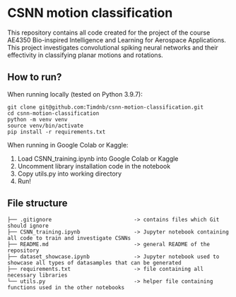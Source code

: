 # CSNN motion classification
This repository contains all code created for the project of the course AE4350 Bio-inspired Intelligence and Learning for Aerospace Applications. This project investigates convolutional spiking neural networks and their effectivity in classifying planar motions and rotations. 

## How to run?
When running locally (tested on Python 3.9.7):

```
git clone git@github.com:Timdnb/csnn-motion-classification.git
cd csnn-motion-classification
python -m venv venv
source venv/bin/activate
pip install -r requirements.txt
```

When running in Google Colab or Kaggle:
1. Load CSNN_training.ipynb into Google Colab or Kaggle
2. Uncomment library installation code in the notebook
3. Copy utils.py into working directory
4. Run!

## File structure
```
├── .gitignore                          -> contains files which Git should ignore
├── CSNN_training.ipynb                 -> Jupyter notebook containing all code to train and investigate CSNNs
├── README.md                           -> general README of the repository
├── dataset_showcase.ipynb              -> Jupyter notebook used to showcase all types of datasamples that can be generated
├── requirements.txt                    -> file containing all necessary libraries
└── utils.py                            -> helper file containing functions used in the other notebooks
```